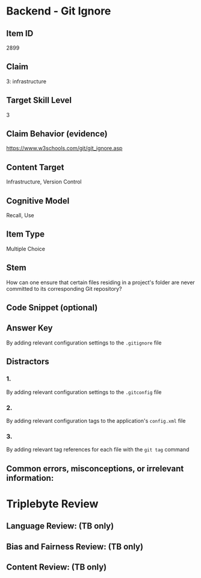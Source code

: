 # Backend - Git Ignore

## Item ID
2899

## Claim
3: infrastructure

## Target Skill Level
3

## Claim Behavior (evidence)
https://www.w3schools.com/git/git_ignore.asp

## Content Target
Infrastructure, Version Control

## Cognitive Model
Recall, Use

## Item Type
Multiple Choice

## Stem
How can one ensure that certain files residing in a project's folder are never committed to its corresponding Git repository?

## Code Snippet (optional)

## Answer Key
By adding relevant configuration settings to the `.gitignore` file

## Distractors
### 1.
By adding relevant configuration settings to the `.gitconfig` file

### 2.
By adding relevant configuration tags to the application's `config.xml` file

### 3.
By adding relevant tag references for each file with the `git tag` command

## Common errors, misconceptions, or irrelevant information:


# Triplebyte Review

## Language Review: (TB only)

## Bias and Fairness Review: (TB only)

## Content Review: (TB only)
